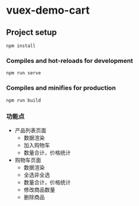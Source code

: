 # vuex-demo-cart

## Project setup
```
npm install
```

### Compiles and hot-reloads for development
```
npm run serve
```

### Compiles and minifies for production
```
npm run build
```

### 功能点
- 产品列表页面
  - 数据渲染
  - 加入购物车
  - 数量合计，价格统计
- 购物车页面
  - 数据渲染
  - 全选非全选
  - 数量合计，价格统计
  - 修改商品数量
  - 删除商品

